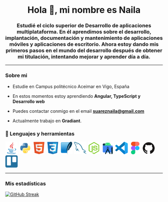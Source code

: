 <div id="header" align="center">
    <img serc="https://media.giphy.com/media/hqU2KkjW5bE2v2Z7Q2/giphy.gif" width="200"/>
<!--     <img src="https://media.giphy.com/media/CuuSHzuc0O166MRfjt/giphy.gif" width="200"/> -->
    <h1 align="center"> Hola 👋, mi nombre es Naila</h1>
    <h3 align="center">Estudié el ciclo superior de Desarrollo de aplicaciones multiplataforma. En él aprendimos sobre el desarrollo, implantación, documentación y mantenimiento  de aplicaciones móviles y aplicaciones de escritorio. Ahora estoy dando mis primeros pasos en el mundo del desarrollo después de obtener mi titulación, intentando mejorar y aprender día a día.</h3>
</div>

---

### Sobre mi

- Estudie en Campus politécnico Aceimar en Vigo, España

- En estos momentos estoy aprendiendo **Angular, TypeScript y Desarrollo web**

- Puedes contactar conmigo en el email **suareznaila@gmail.com**

- Actualmente trabajo en **Gradiant**.

<div align="left">
    <h3>🧰 Lenguajes y herramientas</h3>
    <div>
        <img src="https://github.com/devicons/devicon/blob/master/icons/java/java-original.svg" title="Java" alt="Java" width="40" height="40"/>
        <img src="https://github.com/devicons/devicon/blob/master/icons/python/python-original.svg" title="Python" alt="Python" width="40" height="40"/>
        <img src="https://github.com/devicons/devicon/blob/master/icons/html5/html5-original.svg" title="HTML5" alt="HTML5" width="40" height="40"/>
        <img src="https://github.com/devicons/devicon/blob/master/icons/css3/css3-original.svg" title="CSS3" alt="CSS3" width="40" height="40"/>
        <img src="https://github.com/devicons/devicon/blob/master/icons/sqlite/sqlite-original.svg" title="SQLite" alt="SQLite" width="40" height="40"/>
        <img src="https://github.com/devicons/devicon/blob/master/icons/mysql/mysql-original.svg" title="MySQL" alt="MySQL" width="40" height="40"/>
        <img src="https://github.com/devicons/devicon/blob/master/icons/nodejs/nodejs-original.svg" title="NODEJS" alt="NODEJS" width="40" height="40"/>
        <img src="https://github.com/devicons/devicon/blob/master/icons/androidstudio/androidstudio-original.svg" title="AndroidStudio" alt="AndroidStudio" width="40" height="40"/>
        <img src="https://github.com/devicons/devicon/blob/master/icons/vscode/vscode-original.svg" title="VSCODE" alt="VSCODE" width="40" height="40"/>
        <img src="https://github.com/devicons/devicon/blob/master/icons/figma/figma-original.svg" title="Figma" alt="Figma" width="40" height="40"/>
        <img src="https://github.com/devicons/devicon/blob/master/icons/github/github-original.svg" title="GitHub" alt="GitHub" width="40" height="40"/>
        <img src="https://github.com/devicons/devicon/blob/master/icons/trello/trello-plain.svg" title="Trello" alt="Trello" width="40" height="40"/>
    </div>
</div>

---

### Mis estadísticas

[![GitHub Streak](http://github-readme-streak-stats.herokuapp.com?user=Nailalvz&theme=ambient-gradient&hide_border=true&locale=es&date_format=j%20M%5B%20Y%5D&mode=weekly&exclude_days=Sun%2CSat&card_width=490)](https://git.io/streak-stats)
